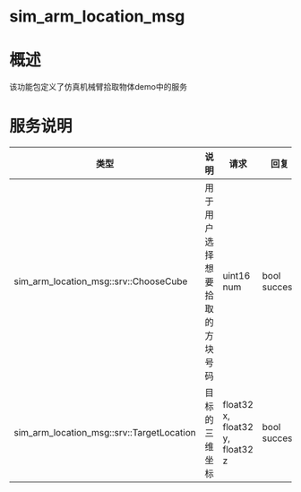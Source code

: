 # sim_arm_location_msg

# 概述

该功能包定义了仿真机械臂拾取物体demo中的服务

# 服务说明

| 类型                                    | 说明                             |请求                 |回复               |
| -------------------------------------------| -------------------------------- |---------------------|------------------|
| sim_arm_location_msg::srv::ChooseCube      | 用于用户选择想要拾取的方块号码      |uint16 num           |bool success      |
| sim_arm_location_msg::srv::TargetLocation  | 目标的三维坐标                     |float32 x, float32 y, float32 z |bool success      |